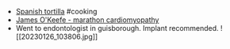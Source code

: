 - [Spanish tortilla](https://m.ninjakitchen.com/recipes/search/0/all/101625/spanish-tortilla-tortilla-espanola/) #cooking 
- [James O'Keefe - marathon cardiomyopathy](https://youtu.be/Y6U728AZnV0)
- Went to endontologist in guisborough. Implant recommended.
![[20230126_103806.jpg]]